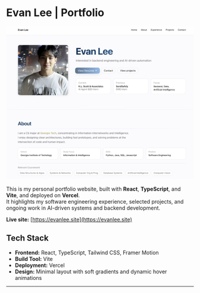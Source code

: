 # Evan Lee | Portfolio
<p align="center">
  <img src="my-portfolio/public/preview.png" alt="Evan Lee Portfolio Preview" width="800"/>
</p

This is my personal portfolio website, built with **React**, **TypeScript**, and **Vite**, and deployed on **Vercel**.  
It highlights my software engineering experience, selected projects, and ongoing work in AI-driven systems and backend development.

**Live site:** [https://evanlee.site](https://evanlee.site)


## Tech Stack

- **Frontend:** React, TypeScript, Tailwind CSS, Framer Motion  
- **Build Tool:** Vite  
- **Deployment:** Vercel  
- **Design:** Minimal layout with soft gradients and dynamic hover animations  

---
